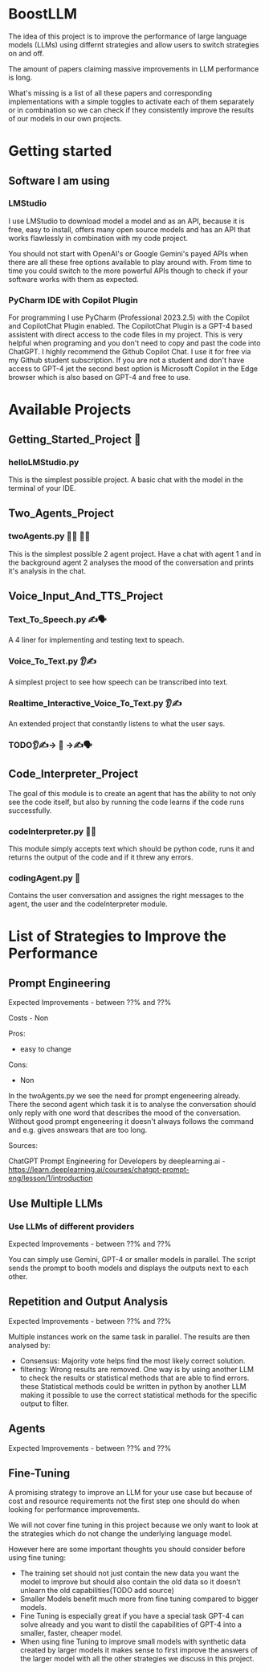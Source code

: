 # BoostLLM

The idea of this project is to improve the performance of large language models (LLMs) using differnt strategies and allow users to switch strategies on and off.

The amount of papers claiming massive improvements in LLM performance is long.

What's missing is a list of all these papers and corresponding implementations with a simple toggles to activate each of them separately or in combination so we can check if they consistently improve the results of our models in our own projects.

# Getting started 

## Software I am using

### LMStudio
I use LMStudio to download model a model and as an API, because it is free, easy to install, offers many open source models and has an API that works flawlessly in combination with my code project.

You should not start with OpenAI's or Google Gemini's payed APIs when there are all these free options available to play around with. 
From time to time you could switch to the more powerful APIs though to check if your software works with them as expected.

### PyCharm IDE with Copilot Plugin
For programming I use PyCharm (Professional 2023.2.5) with the Copilot and CopilotChat Plugin enabled. The CopilotChat Plugin is a GPT-4 based assistent with direct access to the code files in my project. This is very helpful when programing and you don't need to copy and past the code into ChatGPT. I highly recommend the Github Copilot Chat. I use it for free via my Github student subscription. If you are not a student and don't have access to GPT-4 jet the second best option is Microsoft Copilot in the Edge browser which is also based on GPT-4 and free to use.

# Available Projects

## Getting_Started_Project 👶

### helloLMStudio.py 
This is the simplest possible project. A basic chat with the model in the terminal of your IDE. 

## Two_Agents_Project 

### twoAgents.py 🦾🤖 🦾🤖
This is the simplest possible 2 agent project. Have a chat with agent 1 and in the background agent 2 analyses the mood of the conversation and prints it's analysis in the chat. 

## Voice_Input_And_TTS_Project

### Text_To_Speech.py ✍🗣️
A 4 liner for implementing and testing text to speach.

### Voice_To_Text.py 👂✍
A simplest project to see how speech can be transcribed into text. 

### Realtime_Interactive_Voice_To_Text.py 👂✍
An extended project that constantly listens to what the user says.

### TODO👂✍-> 🧠 ->✍🗣️

## Code_Interpreter_Project 
The goal of this module is to create an agent that has the ability to not only see the code itself, but also by running the code learns if the code runs successfully.

### codeInterpreter.py 👨‍💻
This module simply accepts text which should be python code, runs it and returns the output of the code and if it threw any errors. 

### codingAgent.py 🤖
Contains the user conversation and assignes the right messages to the agent, the user and the codeInterpreter module.


# List of Strategies to Improve the Performance

## Prompt Engineering

Expected Improvements - between ??% and ??%

Costs - Non

Pros:
- easy to change

Cons:
- Non

In the twoAgents.py we see the need for prompt engeneering already. There the second agent which task it is to analyse the conversation should only reply with one word that describes the mood of the conversation. Without good prompt engeneering it doesn't always follows the command and e.g. gives answears that are too long.

Sources:

ChatGPT Prompt Engineering for Developers by deeplearning.ai - https://learn.deeplearning.ai/courses/chatgpt-prompt-eng/lesson/1/introduction

## Use Multiple LLMs

### Use LLMs of different providers

Expected Improvements - between ??% and ??%

You can simply use Gemini, GPT-4 or smaller models in parallel. The script sends the prompt to booth models and displays the outputs next to each other.

## Repetition and Output Analysis

Expected Improvements - between ??% and ??%

Multiple instances work on the same task in parallel. The results are then analysed by:

- Consensus: Majority vote helps find the most likely correct solution.
- filtering: Wrong results are removed. One way is by using another LLM to check the results or statistical methods that are able to find errors. these Statistical methods could be written in python by another LLM making it possible to use the correct statistical methods for the specific output to filter.



## Agents

Expected Improvements - between ??% and ??%


## Fine-Tuning

A promising strategy to improve an LLM for your use case but because of cost and resource requirements not the first step one should do when looking for performance improvements.

We will not cover fine tuning in this project because we only want to look at the strategies which do not change the underlying language model.

However here are some important thoughts you should consider before using fine tuning:
- The training set should not just contain the new data you want the model to improve but should also contain the old data so it doesn’t unlearn the old capabilities(TODO add source)
- Smaller Models benefit much more from fine tuning compared to bigger models.
- Fine Tuning is especially great if you have a special task GPT-4 can solve already and you want to distil the capabilities of GPT-4 into a smaller, faster, cheaper model.
- When using fine Tuning to improve small models with synthetic data created by larger models it makes sense to first improve the answers of the larger model with all the other strategies we discuss in this project.



